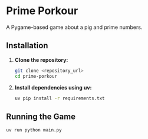 # Prime Porkour

A Pygame-based game about a pig and prime numbers.

## Installation

1.  **Clone the repository:**
    ```bash
    git clone <repository_url>
    cd prime-porkour
    ```
2.  **Install dependencies using uv:**
    ```bash
    uv pip install -r requirements.txt
    ```

## Running the Game

```bash
uv run python main.py
```
